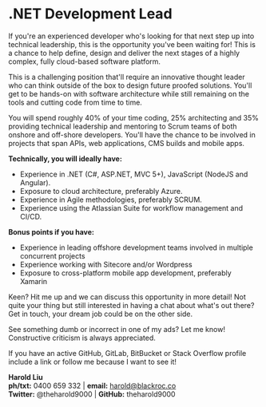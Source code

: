 # .NET Development Lead

If you're an experienced developer who's looking for that next step up into technical leadership, this is the opportunity you've been waiting for! This is a chance to help define, design and deliver the next stages of a highly complex, fully cloud-based software platform.

This is a challenging position that'll require an innovative thought leader who can think outside of the box to design future proofed solutions. You'll get to be hands-on with software architecture while still remaining on the tools and cutting code from time to time.

You will spend roughly 40% of your time coding, 25% architecting and 35% providing technical leadership and mentoring to Scrum teams of both onshore and off-shore developers. You'll have the chance to be involved in projects that span APIs, web applications, CMS builds and mobile apps.

**Technically, you will ideally have:**

* Experience in .NET (C#, ASP.NET, MVC 5+), JavaScript (NodeJS and Angular).
* Exposure to cloud architecture, preferably Azure.
* Experience in Agile methodologies, preferably SCRUM.
* Experience using the Atlassian Suite for workflow management and CI/CD.

**Bonus points if you have:**

* Experience in leading offshore development teams involved in multiple concurrent projects
* Experience working with Sitecore and/or Wordpress
* Exposure to cross-platform mobile app development, preferably Xamarin

Keen? Hit me up and we can discuss this opportunity in more detail! Not quite your thing but still interested in having a chat about what's out there? Get in touch, your dream job could be on the other side.

See something dumb or incorrect in one of my ads? Let me know! Constructive criticism is always appreciated.

If you have an active GitHub, GitLab, BitBucket or Stack Overflow profile include a link or follow me because I want to see it!

**Harold Liu**</br>
**ph/txt:** 0400 659 332 | **email:** harold@blackroc.co</br>
**Twitter:** @theharold9000 | **GitHub:** theharold9000